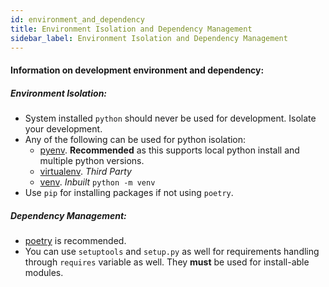 ```yaml
---
id: environment_and_dependency
title: Environment Isolation and Dependency Management
sidebar_label: Environment Isolation and Dependency Management
---
```


#### Information on development environment and dependency:

##### Environment Isolation:

* System installed `python` should never be used for development. Isolate your development.
* Any of the following can be used for python isolation:
    - [pyenv](https://github.com/pyenv/pyenv). **Recommended** as this supports local python install and multiple python versions.
    - [virtualenv](https://virtualenv.pypa.io/en/latest/). _Third Party_
    - [venv](https://docs.python.org/3/tutorial/venv.html). _Inbuilt_ `python -m venv`
* Use `pip` for installing packages if not using `poetry`.



##### Dependency Management:

* [poetry](https://python-poetry.org/) is recommended.
* You can use `setuptools` and `setup.py` as well for requirements handling through `requires` variable as well. They **must** be used for install-able modules.
